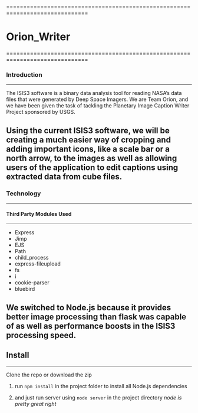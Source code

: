 ==============================================================================
# Orion_Writer
==============================================================================
### Introduction
-------------------------------------------------------------------------
   The ISIS3 software is a binary data analysis tool for reading NASA’s data files that were generated by Deep Space Imagers. We are Team Orion, and we have been given the task of tackling the Planetary Image Caption Writer Project sponsored by USGS. 

   Using the current ISIS3 software, we will be creating a much easier way of cropping and adding important icons, like a scale bar or a north arrow, to the images as well as allowing users of the application to edit captions using extracted data from cube files.
------------------------------------------------------------------------------

### Technology
--------------------------------------------------------------------------
#### Third Party Modules Used
-----------------------------------------------------------------------------

- Express
- Jimp
- EJS
- Path
- child_process
- express-fileupload
- fs
- i
- cookie-parser
- bluebird

We switched to Node.js because it provides better image processing than flask was capable of as well as performance boosts in the ISIS3 processing speed.
----------------------------------------------------------------------------------

## Install
-------------------------------------------------------------------------------
Clone the repo or download the zip

1. run `npm install` in the project folder to install all Node.js dependencies

2. and just run server using `node server` in the project directory
    *node is pretty great right*
